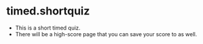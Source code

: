 # **timed.shortquiz**

- This is a short timed quiz.
- There will be a high-score page that you can save your score to as well.
